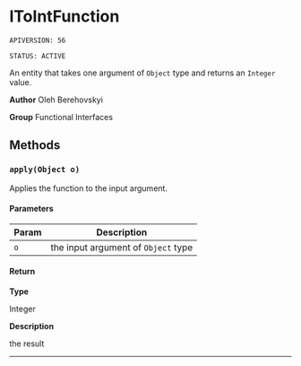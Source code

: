 # IToIntFunction

`APIVERSION: 56`

`STATUS: ACTIVE`

An entity that takes one argument of `Object` type and returns an `Integer` value.


**Author** Oleh Berehovskyi


**Group** Functional Interfaces

## Methods
### `apply(Object o)`

Applies the function to the input argument.

#### Parameters
|Param|Description|
|---|---|
|`o`|the input argument of `Object` type|

#### Return

**Type**

Integer

**Description**

the result

---
